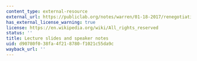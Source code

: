 ```yaml
---
content_type: external-resource
external_url: https://publiclab.org/notes/warren/01-18-2017/renegotiating-expertise-a-talk-at-climatex-mit
has_external_license_warning: true
license: https://en.wikipedia.org/wiki/All_rights_reserved
status: ''
title: Lecture slides and speaker notes
uid: d90780f0-38fa-4f21-8780-f1021c55da9c
wayback_url: ''
---
```

